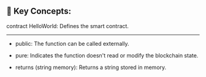 ## 🔑 Key Concepts:
contract HelloWorld: Defines the smart contract.

---

- public: The function can be called externally.

- pure: Indicates the function doesn't read or modify the blockchain state.

- returns (string memory): Returns a string stored in memory.